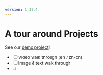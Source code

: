 ```yaml
---
version: 1.17.4
---
```


# A tour around Projects

See our [demo project](./demo)!

- [ ] Video walk through (en / zh-cn)
- [ ] Image & text walk through
- [ ] 
